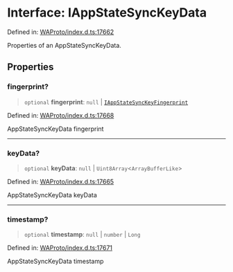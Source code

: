 # Interface: IAppStateSyncKeyData

Defined in: [WAProto/index.d.ts:17662](https://github.com/Fokusdotid/Baileys/blob/acae94a55f1d32612d8d312d52b001d93f2ac5e2/WAProto/index.d.ts#L17662)

Properties of an AppStateSyncKeyData.

## Properties

### fingerprint?

> `optional` **fingerprint**: `null` \| [`IAppStateSyncKeyFingerprint`](IAppStateSyncKeyFingerprint.md)

Defined in: [WAProto/index.d.ts:17668](https://github.com/Fokusdotid/Baileys/blob/acae94a55f1d32612d8d312d52b001d93f2ac5e2/WAProto/index.d.ts#L17668)

AppStateSyncKeyData fingerprint

***

### keyData?

> `optional` **keyData**: `null` \| `Uint8Array`\<`ArrayBufferLike`\>

Defined in: [WAProto/index.d.ts:17665](https://github.com/Fokusdotid/Baileys/blob/acae94a55f1d32612d8d312d52b001d93f2ac5e2/WAProto/index.d.ts#L17665)

AppStateSyncKeyData keyData

***

### timestamp?

> `optional` **timestamp**: `null` \| `number` \| `Long`

Defined in: [WAProto/index.d.ts:17671](https://github.com/Fokusdotid/Baileys/blob/acae94a55f1d32612d8d312d52b001d93f2ac5e2/WAProto/index.d.ts#L17671)

AppStateSyncKeyData timestamp
